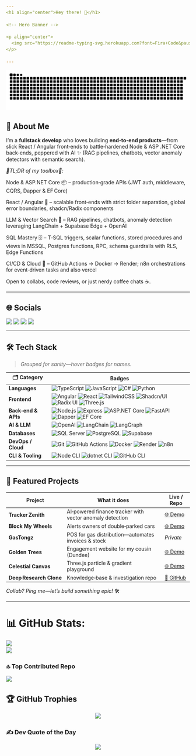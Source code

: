 ```yaml
---
<h1 align="center">Hey there! 👋</h1>

<!-- Hero Banner -->

<p align="center">
  <img src="https://readme-typing-svg.herokuapp.com?font=Fira+Code&pause=10&multiline=true&width=700&height=80&lines=I'm+Khumeren,+Full‑Stack+%26+LLM+Developer;Crafting+Web+%2B+AI+experiences+from+Rawang%2C+MY" alt="Khumeren banner"/>
</p>

---
```


<picture>
  <source media="(prefers-color-scheme: dark)"  srcset="github-snake-dark.svg" />
  <source media="(prefers-color-scheme: light)" srcset="github-snake.svg" />
  <img alt="github-snake" src="github-snake.svg" />
</picture>




## 💫 About Me

I’m a **fullstack develop** who loves building **end‑to‑end products**—from slick React / Angular front‑ends to battle‑hardened Node & ASP .NET Core back‑ends, peppered with AI ✨ (RAG pipelines, chatbots, vector anomaly detectors with semantic search).

*💨TL;DR of my toolbox💨:*

Node & ASP.NET Core 📦 – production‑grade APIs (JWT auth, middleware, CQRS, Dapper & EF Core)

 React / Angular  🎨 – scalable front‑ends with strict folder separation, global error boundaries, shadcn/Radix components

LLM & Vector Search 🤖 – RAG pipelines, chatbots, anomaly detection leveraging LangChain + Supabase Edge + OpenAI

SQL Mastery 🗄️ – T‑SQL triggers, scalar functions, stored procedures and views in MSSQL, Postgres functions, RPC, schema guardrails with RLS, Edge Functions

CI/CD & Cloud 🚀 – GitHub Actions → Docker → Render; n8n orchestrations for event‑driven tasks and also vercel

Open to collabs, code reviews, or just nerdy coffee chats ☕.

---

## 🌐 Socials

<p align="left">
  <a href="https://www.linkedin.com/in/khumeren-ramuseren-857836263/" target="_blank"><img src="https://img.shields.io/badge/LinkedIn-0A66C2?style=for-the-badge&logo=linkedin&logoColor=white" /></a>
  <a href="https://twitch.tv/triunai03" target="_blank"><img src="https://img.shields.io/badge/Twitch-9146FF?style=for-the-badge&logo=twitch&logoColor=white" /></a>
  <a href="https://codepen.io/khumeren" target="_blank"><img src="https://img.shields.io/badge/CodePen-000000?style=for-the-badge&logo=codepen&logoColor=white" /></a>
  <a href="mailto:khumeren@gmail.com"><img src="https://img.shields.io/badge/Email-D14836?style=for-the-badge&logo=gmail&logoColor=white" /></a>
</p>

---

## 🛠️ Tech Stack

> *Grouped for sanity—hover badges for names.*

| 🗂️ **Category**    | Badges                                                                                                                                                                                                                                                                                                                                                                                                                                                                                                                                                                                                                                                                     |
| ------------------- | -------------------------------------------------------------------------------------------------------------------------------------------------------------------------------------------------------------------------------------------------------------------------------------------------------------------------------------------------------------------------------------------------------------------------------------------------------------------------------------------------------------------------------------------------------------------------------------------------------------------------------------------------------------------------- |
| **Languages**       | ![TypeScript](https://img.shields.io/badge/-TypeScript-3178C6?style=for-the-badge\&logo=typescript\&logoColor=white) ![JavaScript](https://img.shields.io/badge/-JavaScript-F7DF1E?style=for-the-badge\&logo=javascript\&logoColor=black) ![C#](https://img.shields.io/badge/-C%23-239120?style=for-the-badge\&logo=csharp\&logoColor=white) ![Python](https://img.shields.io/badge/-Python-3776AB?style=for-the-badge\&logo=python\&logoColor=white)                                                                                                                                                                                                                      |
| **Frontend**        | ![Angular](https://img.shields.io/badge/-Angular-DD0031?style=for-the-badge\&logo=angular\&logoColor=white) ![React](https://img.shields.io/badge/-React-20232A?style=for-the-badge\&logo=react\&logoColor=61DAFB) ![TailwindCSS](https://img.shields.io/badge/-TailwindCSS-38B2AC?style=for-the-badge\&logo=tailwindcss\&logoColor=white) ![Shadcn/UI](https://img.shields.io/badge/-shadcn%2Fui-000?style=for-the-badge\&logo=vercel\&logoColor=white) ![Radix UI](https://img.shields.io/badge/-Radix%20UI-161618?style=for-the-badge\&logoColor=white) ![Three.js](https://img.shields.io/badge/-Three.js-000?style=for-the-badge\&logo=three.js\&logoColor=white)     |
| **Back‑end & APIs** | ![Node.js](https://img.shields.io/badge/-Node.js-339933?style=for-the-badge\&logo=node.js\&logoColor=white) ![Express](https://img.shields.io/badge/-Express-000000?style=for-the-badge\&logo=express\&logoColor=white) ![ASP.NET Core](https://img.shields.io/badge/-ASP.NET%20Core-512BD4?style=for-the-badge\&logo=.net\&logoColor=white) ![FastAPI](https://img.shields.io/badge/-FastAPI-009688?style=for-the-badge\&logo=fastapi\&logoColor=white) ![Dapper](https://img.shields.io/badge/-Dapper-512BD4?style=for-the-badge\&logo=.net\&logoColor=white) ![EF Core](https://img.shields.io/badge/-EF%20Core-68217A?style=for-the-badge\&logo=.net\&logoColor=white) |
| **AI & LLM**        | ![OpenAI](https://img.shields.io/badge/-OpenAI-000?style=for-the-badge\&logo=openai\&logoColor=white) ![LangChain](https://img.shields.io/badge/-LangChain-1E88E5?style=for-the-badge) ![LangGraph](https://img.shields.io/badge/-LangGraph-1E88E5?style=for-the-badge)                                                                                                                                                                                                                                                                                                                                                                                                    |
| **Databases**       | ![SQL Server](https://img.shields.io/badge/-SQL%20Server-CC2927?style=for-the-badge\&logo=microsoft-sql-server\&logoColor=white) ![PostgreSQL](https://img.shields.io/badge/-PostgreSQL-4169E1?style=for-the-badge\&logo=postgresql\&logoColor=white) ![Supabase](https://img.shields.io/badge/-Supabase-3ECF8E?style=for-the-badge\&logo=supabase\&logoColor=white)                                                                                                                                                                                                                                                                                                       |
| **DevOps / Cloud**  | ![Git](https://img.shields.io/badge/-Git-F05032?style=for-the-badge\&logo=git\&logoColor=white) ![GitHub Actions](https://img.shields.io/badge/-GitHub%20Actions-2088FF?style=for-the-badge\&logo=github-actions\&logoColor=white) ![Docker](https://img.shields.io/badge/-Docker-2496ED?style=for-the-badge\&logo=docker\&logoColor=white) ![Render](https://img.shields.io/badge/-Render-46E3B7?style=for-the-badge\&logo=render\&logoColor=black) ![n8n](https://img.shields.io/badge/-n8n-EA580C?style=for-the-badge\&logo=n8n\&logoColor=white)                                                                                                                       |
| **CLI & Tooling**   | ![Node CLI](https://img.shields.io/badge/-Node%20CLI-339933?style=for-the-badge\&logo=node.js\&logoColor=white) ![dotnet CLI](https://img.shields.io/badge/-dotnet%20CLI-512BD4?style=for-the-badge\&logo=.net\&logoColor=white) ![GitHub CLI](https://img.shields.io/badge/-GitHub%20CLI-181717?style=for-the-badge\&logo=github\&logoColor=white)                                                                                                                                                                                                                                                                                                                        |

---

## 🚀 Featured Projects

| Project                 | What it does                                             | Live / Repo                                              |
| ----------------------- | -------------------------------------------------------- | -------------------------------------------------------- |
| **Tracker Zenith**      | AI‑powered finance tracker with vector anomaly detection | [🌐 Demo](https://tracker-zenith.onrender.com/)          |
| **Block My Wheels**     | Alerts owners of double‑parked cars                      | [🌐 Demo](https://block-my-wheels.onrender.com/)         |
| **GasTongz**            | POS for gas distribution—automates invoices & stock      | *Private*                                                |
| **Golden Trees**        | Engagement website for my cousin (Dundee)                | [🌐 Demo](https://golden-trees.onrender.com/)            |
| **Celestial Canvas**    | Three.js particle & gradient playground                  | [🌐 Demo](https://celestial-trails-canvas.onrender.com/) |
| **Deep Research Clone** | Knowledge‑base & investigation repo                      | [📂 GitHub](https://github.com/triunai/)                 |

*Collab? Ping me—let’s build something epic!* 🛠️

---

# 📊 GitHub Stats:
![](https://nirzak-streak-stats.vercel.app/?user=triunai&theme=radical&hide_border=false)<br/> ![](https://github-readme-stats.vercel.app/api/top-langs/?username=triunai&theme=radical&hide_border=false&include_all_commits=false&count_private=false&layout=compact)


### 🔝 Top Contributed Repo
![](https://github-contributor-stats.vercel.app/api?username=triunai&limit=5&theme=dark&combine_all_yearly_contributions=true)


## 🏆 GitHub Trophies

<p align="center">
  <img src="https://github-profile-trophy.vercel.app/?username=triunai&theme=radical&no-frame=true&no-bg=true&margin-w=4" />
</p>

### ✍️ Dev Quote of the Day

<p align="center">
  <img src="https://quotes-github-readme.vercel.app/api?type=vertical&theme=radical" />
</p>


<!-- Proudly crafted by Khumeren + ChatGPT ✨ -->
